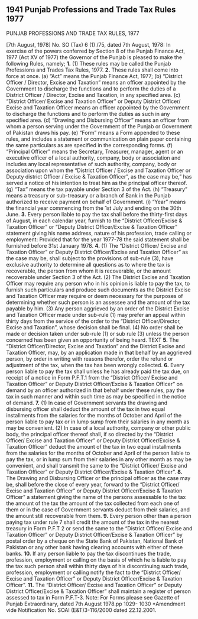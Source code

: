## 1941 Punjab Professions and Trade Tax Rules 1977
 
PUNJAB PROFESSIONS AND TRADE
TAX RULES, 1977

[7th August, 1978]
No. SO (Tax) 6 (1) /75, dated 7th August, 1978: In exercise of the powers conferred by Section 8
of the Punjab Finance Act, 1977 (Act XV of 1977) the Governor of the Punjab is pleased to make
the following Rules, namely;
**1.** (1) These rules may be called the Punjab Professions and Trades Tax Rules, 1977.
**2.** These rules shall come into force at once.
(a) “Act” means the Punjab Finance Act, 1977;
(b) “District Officer / Director, Excise and Taxation” means an officer appointed by the
Government to discharge the functions and to perform the duties of a District Officer
/ Director, Excise and Taxation, in any specified area.
(c) “District Officer/ Excise and Taxation Officer” or Deputy District Officer/ Excise and
Taxation Officer means an officer appointed by the Government to discharge the
functions and to perform the duties as such in any specified area.
(d) “Drawing and Disbursing Officer” means an officer from whom a person serving
under the Government of the Punjab or Government of Pakistan draws his pay.
(e) “Form” means a Form appended to these rules, and includes a statement or
communication on plain paper containing the same particulars as are specified in
the corresponding forms.
(f) “Principal Officer” means the Secretary, Treasurer, manager, agent or an executive
officer of a local authority, company, body or association and includes any local
representative of such authority, company, body or association upon whom the
“District Officer / Excise and Taxation Officer or Deputy district Officer / Excise &
Taxation Officer”, as the case may be,” has served a notice of his intention to treat
him as the principal officer thereof.
(g) “Tax” means the tax payable under Section 3 of the Act.
(h) “Treasury” means a treasury or sub-treasury or a branch of Bank in the Punjab
authorized to receive payment on behalf of Government.
(i) “Year” means the financial year commencing from the 1st July and ending on the
30th June.
**3.** Every person liable to pay the tax shall before the thirty-first days of August, in each
calendar year, furnish to the “District Officer/Excise & Taxation Officer” or “Deputy District
Officer/Excise & Taxation Officer” statement giving his name address, nature of his profession,
trade calling or employment:
Provided that for the year 1977-78 the said statement shall be furnished before 31st January
1978.
**4.** (1) The “District Officer/ Excise and Taxation Officer” or Deputy District Officer/Excise and
Taxation Officer” as the case may be, shall subject to the provisions of sub-rule (3), have
exclusive authority to determine all questions as to where the tax is recoverable, the person from
whom it is recoverable, or the amount recoverable under Section 3 of the Act.
(2) The District Excise and Taxation Officer may require any person who in his opinion is
liable to pay the tax, to furnish such particulars and produce such documents as the District
Excise and Taxation Officer may require or deem necessary for the purposes of determining
whether such person is an assessee and the amount of the tax payable by him.
(3) Any person aggrieved by an order of the District Excise and Taxation Officer made
under sub-rule (1) may prefer an appeal within thirty days from the service of the order to the
“District Officer/Director, Excise and Taxation”, whose decision shall be final.
(4) No order shall be made or decision taken under sub-rule (1) or sub rule (3) unless the
person concerned has been given an opportunity of being heard.
TEXT
**5.** The “District Officer/Director, Excise and Taxation” and the District Excise and Taxation
Officer, may, by an application made in that behalf by an aggrieved person, by order in writing
with reasons therefor, order the refund or adjustment of the tax, when the tax has been wrongly
collected.
**6.** Every person liable to pay the tax shall unless he has already paid the tax due, on receipt
of a notice in Form P.F.T.1 from the “District Officer/ Excise and Taxation Officer” or Deputy
District Officer/Excise & Taxation Officer” on demand by an officer authorized in that behalf under
these rules, pay the tax in such manner and within such time as may be specified in the notice of
demand.
**7.** (1) In case of Government servants the drawing and disbursing officer shall deduct the
amount of the tax in two equal installments from the salaries for the months of October and April
of the person liable to pay tax or in lump sump from their salaries in any month as may be
convenient.
(2) In case of a local authority, company or other public body, the principal officer thereof
shall, if so directed by the “District Officer/ Excise and Taxation Officer” or Deputy District
Officer/Excise & Taxation Officer” deduct the amount of the tax in two equal installments from the
salaries for the months of October and April of the person liable to pay the tax, or in lump sum
from their salaries in any other month as may be convenient, and shall transmit the same to the
“District Officer/ Excise and Taxation Officer” or Deputy District Officer/Excise & Taxation Officer”.
**8.** The Drawing and Disbursing Officer or the principal officer as the case may be, shall before
the close of every year, forward to the “District Officer/ Excise and Taxation Officer” or Deputy
District Officer/Excise & Taxation Officer” a statement giving the name of the persons assessable
to the tax the amount of the tax the amount of the tax collected from each one of them or in the
case of Government servants deduct from their salaries, and the amount still recoverable from
them.
**9.** Every person other than a person paying tax under rule 7 shall credit the amount of the tax
in the nearest treasury in Form P.F.T 2 or send the same to the “District Officer/ Excise and
Taxation Officer” or Deputy District Officer/Excise & Taxation Officer” by postal order by a cheque
on the State Bank of Pakistan, National Bank of Pakistan or any other bank having clearing
accounts with either of these banks.
**10.** If any person liable to pay the tax discontinues the trade, profession, employment or calling
on the basis of which he is liable to pay the tax such person shall within thirty days of his
discontinuing such trade, profession, employment or calling notify the fact to the “District Officer/
Excise and Taxation Officer” or Deputy District Officer/Excise & Taxation Officer”.
**11.** The “District Officer/ Excise and Taxation Officer” or Deputy District Officer/Excise &
Taxation Officer” shall maintain a register of person assessed to tax in Form P.F.T-3.
Note: For Forms please see Gazette of Punjab Extraordinary, dated 7th August 1978.pp 1029-
1030
*Amendment vide Notification No. SOAI (E&T)3-116/2000 dated 22.12.2001.

